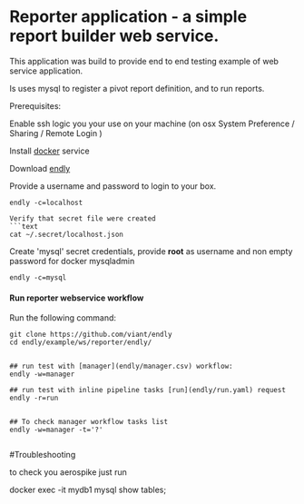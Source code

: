 # Reporter application - a simple report builder web service.

This application was build to provide end to end testing example of web service application.

Is uses mysql to register a pivot report definition, and to run reports.


Prerequisites:

Enable ssh logic you your use on your machine (on osx System Preference / Sharing / Remote Login )
 
Install [docker](https://docs.docker.com/engine/installation/) service

Download [endly](https://github.com/viant/endly/releases/)

Provide a username and password to login to your box.
```text
endly -c=localhost
```
```
Verify that secret file were created
```text
cat ~/.secret/localhost.json
```

Create 'mysql' secret credentials, provide  **root** as username and non empty password for docker mysqladmin
```text
endly -c=mysql
```



#### Run reporter webservice workflow

Run the following command:

```text
git clone https://github.com/viant/endly
cd endly/example/ws/reporter/endly/


## run test with [manager](endly/manager.csv) workflow:
endly -w=manager

## run test with inline pipeline tasks [run](endly/run.yaml) request
endly -r=run


## To check manager workflow tasks list
endly -w=manager -t='?'
 
```




#Troubleshooting

to check you aerospike just run



docker exec -it mydb1 mysql
show tables;


  


